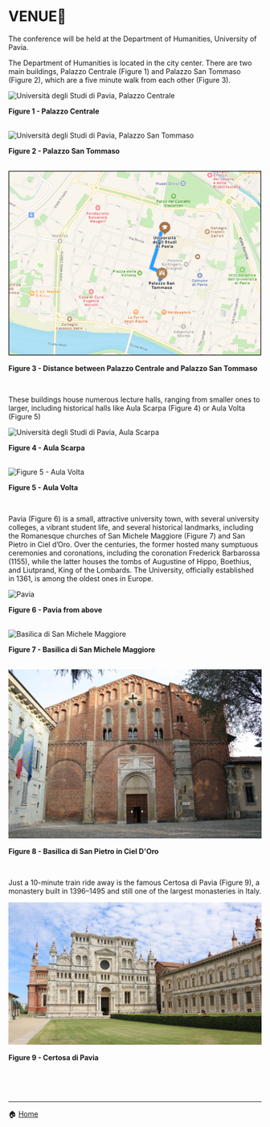 # VENUE📍

The conference will be held at the Department of Humanities, University of Pavia. 

The Department of Humanities is located in the city center. There are two main buildings, Palazzo Centrale (Figure 1) and Palazzo San Tommaso (Figure 2), which are a five minute walk from each other (Figure 3). 

<img src="https://www.vivipavia.it/contents/instance10/files/photo/11822_169_universita.jpg" alt="Università degli Studi di Pavia, Palazzo Centrale" title="Figure 1 - Palazzo Centrale">

**Figure 1 - Palazzo Centrale**

<br>

<img src="https://giurisprudenza.dip.unipv.it/sites/dip03/files/styles/max_2600x2600/public/2021-12/San%20Tommaso%20-%20Cortile%20interno.jpg?itok=QKZlP-MZ" alt="Università degli Studi di Pavia, Palazzo San Tommaso" title="Figure 2 - Palazzo San Tommaso">

**Figure 2 - Palazzo San Tommaso**

<br>

<img src="loghiGWC/Figura 3 - venue.png">

**Figure 3 - Distance between Palazzo Centrale and Palazzo San Tommaso**

<br>

These buildings house numerous lecture halls, ranging from smaller ones to larger, including historical halls like Aula Scarpa (Figure 4) or Aula Volta (Figure 5)

<img src="https://news.unipv.it/wp-content/uploads/2021/10/Aula-Scarpa_191.png" alt="Università degli Studi di Pavia, Aula Scarpa" title="Figure 4 - Aula Scarpa">

**Figure 4 - Aula Scarpa**

<br>

<img src="https://news.unipv.it/wp-content/uploads/2017/06/Aula-Scarpa.png" title="Figure 5 - Aula Volta">

**Figure 5 - Aula Volta**

<br>

Pavia (Figure 6) is a small, attractive university town, with several university colleges, a vibrant student life, and several historical landmarks, including the Romanesque churches of San Michele Maggiore (Figure 7) and San Pietro in Ciel d’Oro. Over the centuries, the former hosted many sumptuous ceremonies and coronations, including the coronation Frederick Barbarossa (1155), while the latter houses the tombs of Augustine of Hippo, Boethius, and Liutprand, King of the Lombards. The University, officially established in 1361, is among the oldest ones in Europe.

<img src="https://giteinlombardia.it/wp-content/uploads/2021/01/copertina-4.jpg" alt="Pavia" title="Figure 6 - Pavia from above">

**Figure 6 - Pavia from above**

<br>

<img src="https://www.vivipavia.it/contents/instance10/files/photo/11801_170_sanmichele.jpg" alt="Basilica di San Michele Maggiore" title="Figure 7 - Basilica di San Michele Maggiore">

**Figure 7 - Basilica di San Michele Maggiore**

<br>

<img src="sanpietro.jpg" alt="Basilica di San Michele Maggiore" title="Figure 8 - Basilica di San Pietro in Ciel D'Oro">

**Figure 8 - Basilica di San Pietro in Ciel D'Oro**

<br>

Just a 10-minute train ride away is the famous Certosa di Pavia (Figure 9), a monastery built in 1396–1495 and still one of the largest monasteries in Italy. 

<img src="certosa.jpg" alt="Certosa di Pavia" title="Figure 9 - Certosa di Pavia">

**Figure 9 - Certosa di Pavia**

<br>
<br>
<br>

---
🏠 [Home](https://unipv-larl.github.io/GWC2025/)
